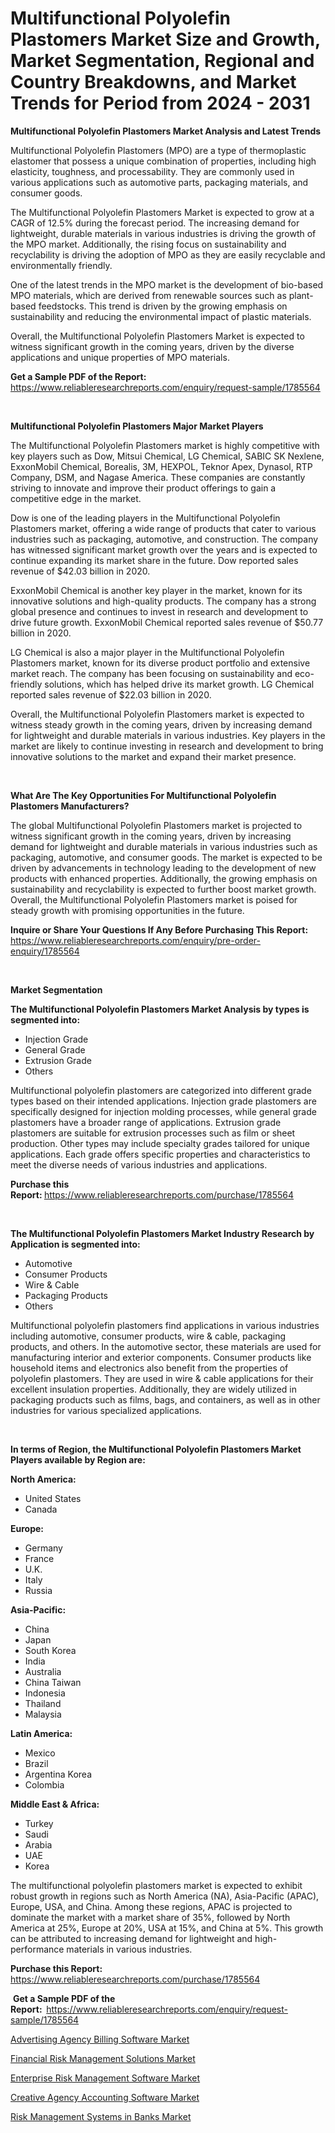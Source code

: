 <p><h1>Multifunctional Polyolefin Plastomers Market Size and Growth, Market Segmentation, Regional and Country Breakdowns, and Market Trends for Period from 2024 -  2031</h1></p><p><strong>Multifunctional Polyolefin Plastomers Market Analysis and Latest Trends</strong></p>
<p><p>Multifunctional Polyolefin Plastomers (MPO) are a type of thermoplastic elastomer that possess a unique combination of properties, including high elasticity, toughness, and processability. They are commonly used in various applications such as automotive parts, packaging materials, and consumer goods. </p><p>The Multifunctional Polyolefin Plastomers Market is expected to grow at a CAGR of 12.5% during the forecast period. The increasing demand for lightweight, durable materials in various industries is driving the growth of the MPO market. Additionally, the rising focus on sustainability and recyclability is driving the adoption of MPO as they are easily recyclable and environmentally friendly.</p><p>One of the latest trends in the MPO market is the development of bio-based MPO materials, which are derived from renewable sources such as plant-based feedstocks. This trend is driven by the growing emphasis on sustainability and reducing the environmental impact of plastic materials.</p><p>Overall, the Multifunctional Polyolefin Plastomers Market is expected to witness significant growth in the coming years, driven by the diverse applications and unique properties of MPO materials.</p></p>
<p><strong>Get a Sample PDF of the Report:&nbsp;</strong> <a href="https://www.reliableresearchreports.com/enquiry/request-sample/1785564">https://www.reliableresearchreports.com/enquiry/request-sample/1785564</a></p>
<p>&nbsp;</p>
<p><strong>Multifunctional Polyolefin Plastomers Major Market Players</strong></p>
<p><p>The Multifunctional Polyolefin Plastomers market is highly competitive with key players such as Dow, Mitsui Chemical, LG Chemical, SABIC SK Nexlene, ExxonMobil Chemical, Borealis, 3M, HEXPOL, Teknor Apex, Dynasol, RTP Company, DSM, and Nagase America. These companies are constantly striving to innovate and improve their product offerings to gain a competitive edge in the market.</p><p>Dow is one of the leading players in the Multifunctional Polyolefin Plastomers market, offering a wide range of products that cater to various industries such as packaging, automotive, and construction. The company has witnessed significant market growth over the years and is expected to continue expanding its market share in the future. Dow reported sales revenue of $42.03 billion in 2020.</p><p>ExxonMobil Chemical is another key player in the market, known for its innovative solutions and high-quality products. The company has a strong global presence and continues to invest in research and development to drive future growth. ExxonMobil Chemical reported sales revenue of $50.77 billion in 2020.</p><p>LG Chemical is also a major player in the Multifunctional Polyolefin Plastomers market, known for its diverse product portfolio and extensive market reach. The company has been focusing on sustainability and eco-friendly solutions, which has helped drive its market growth. LG Chemical reported sales revenue of $22.03 billion in 2020.</p><p>Overall, the Multifunctional Polyolefin Plastomers market is expected to witness steady growth in the coming years, driven by increasing demand for lightweight and durable materials in various industries. Key players in the market are likely to continue investing in research and development to bring innovative solutions to the market and expand their market presence.</p></p>
<p>&nbsp;</p>
<p><strong>What Are The Key Opportunities For Multifunctional Polyolefin Plastomers Manufacturers?</strong></p>
<p><p>The global Multifunctional Polyolefin Plastomers market is projected to witness significant growth in the coming years, driven by increasing demand for lightweight and durable materials in various industries such as packaging, automotive, and consumer goods. The market is expected to be driven by advancements in technology leading to the development of new products with enhanced properties. Additionally, the growing emphasis on sustainability and recyclability is expected to further boost market growth. Overall, the Multifunctional Polyolefin Plastomers market is poised for steady growth with promising opportunities in the future.</p></p>
<p><strong>Inquire or Share Your Questions If Any Before Purchasing This Report:</strong> <a href="https://www.reliableresearchreports.com/enquiry/pre-order-enquiry/1785564">https://www.reliableresearchreports.com/enquiry/pre-order-enquiry/1785564</a></p>
<p>&nbsp;</p>
<p><strong>Market Segmentation</strong></p>
<p><strong>The Multifunctional Polyolefin Plastomers Market Analysis by types is segmented into:</strong></p>
<p><ul><li>Injection Grade</li><li>General Grade</li><li>Extrusion Grade</li><li>Others</li></ul></p>
<p><p>Multifunctional polyolefin plastomers are categorized into different grade types based on their intended applications. Injection grade plastomers are specifically designed for injection molding processes, while general grade plastomers have a broader range of applications. Extrusion grade plastomers are suitable for extrusion processes such as film or sheet production. Other types may include specialty grades tailored for unique applications. Each grade offers specific properties and characteristics to meet the diverse needs of various industries and applications.</p></p>
<p><strong>Purchase this Report:&nbsp;</strong><a href="https://www.reliableresearchreports.com/purchase/1785564">https://www.reliableresearchreports.com/purchase/1785564</a></p>
<p>&nbsp;</p>
<p><strong>The Multifunctional Polyolefin Plastomers Market Industry Research by Application is segmented into:</strong></p>
<p><ul><li>Automotive</li><li>Consumer Products</li><li>Wire & Cable</li><li>Packaging Products</li><li>Others</li></ul></p>
<p><p>Multifunctional polyolefin plastomers find applications in various industries including automotive, consumer products, wire & cable, packaging products, and others. In the automotive sector, these materials are used for manufacturing interior and exterior components. Consumer products like household items and electronics also benefit from the properties of polyolefin plastomers. They are used in wire & cable applications for their excellent insulation properties. Additionally, they are widely utilized in packaging products such as films, bags, and containers, as well as in other industries for various specialized applications.</p></p>
<p>&nbsp;</p>
<p><strong>In terms of Region, the Multifunctional Polyolefin Plastomers Market Players available by Region are:</strong></p>
<p>
    <p> <strong> North America: </strong>
        <ul>
            <li>United States</li>
            <li>Canada</li>
        </ul>
        </p> 
    <p> <strong> Europe: </strong>
        <ul>
            <li>Germany</li>
            <li>France</li>
            <li>U.K.</li>
            <li>Italy</li>
            <li>Russia</li>
        </ul>
        </p> 
    <p> <strong> Asia-Pacific: </strong>
        <ul>
            <li>China</li>
            <li>Japan</li>
            <li>South Korea</li>
            <li>India</li>
            <li>Australia</li>
            <li>China Taiwan</li>
            <li>Indonesia</li>
            <li>Thailand</li>
            <li>Malaysia</li>
        </ul>
        </p> 
    <p> <strong> Latin America: </strong>
        <ul>
            <li>Mexico</li>
            <li>Brazil</li>
            <li>Argentina Korea</li>
            <li>Colombia</li>
        </ul>
        </p> 
    <p> <strong> Middle East & Africa: </strong>
        <ul>
            <li>Turkey</li>
            <li>Saudi</li>
            <li>Arabia</li>
            <li>UAE</li>
            <li>Korea</li>
        </ul>
    </p>
    </p>
<p><p>The multifunctional polyolefin plastomers market is expected to exhibit robust growth in regions such as North America (NA), Asia-Pacific (APAC), Europe, USA, and China. Among these regions, APAC is projected to dominate the market with a market share of 35%, followed by North America at 25%, Europe at 20%, USA at 15%, and China at 5%. This growth can be attributed to increasing demand for lightweight and high-performance materials in various industries.</p></p>
<p><strong>Purchase this Report: </strong><a href="https://www.reliableresearchreports.com/purchase/1785564">https://www.reliableresearchreports.com/purchase/1785564</a></p>
<p>&nbsp;<strong>Get a Sample PDF of the Report:&nbsp;&nbsp;</strong><a href="https://www.reliableresearchreports.com/enquiry/request-sample/1785564">https://www.reliableresearchreports.com/enquiry/request-sample/1785564</a></p>
<p><strong></strong></p>
<p><p><a href="https://medium.com/@jamesromero59/advertising-agency-billing-software-market-report-reveals-the-latest-trends-and-growth-940c0ef8f352">Advertising Agency Billing Software Market</a></p><p><a href="https://medium.com/@toneygrimes2023/financial-risk-management-solutions-market-size-and-market-trends-complete-industry-overview-2024-08b6ab1809cd">Financial Risk Management Solutions Market</a></p><p><a href="https://medium.com/@edenkrajcik/enterprise-risk-management-software-market-outlook-industry-overview-and-forecast-2024-to-2031-d2a4e2b2d8bc">Enterprise Risk Management Software Market</a></p><p><a href="https://medium.com/@jamesromero59/creative-agency-accounting-software-market-comprehensive-assessment-by-type-application-and-ff5fddadd1d6">Creative Agency Accounting Software Market</a></p><p><a href="https://medium.com/@toneygrimes2023/risk-management-systems-in-banks-market-research-report-its-history-and-forecast-2024-to-2031-064f3a701977">Risk Management Systems in Banks Market</a></p></p>
